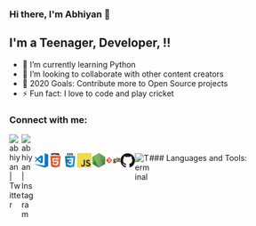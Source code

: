 ### Hi there, I'm Abhiyan  👋

## I'm a Teenager, Developer, !!
- 🌱 I’m currently learning Python
- 👯 I’m looking to collaborate with other content creators
- 🥅 2020 Goals: Contribute more to Open Source projects
- ⚡ Fun fact: I love to code and play cricket

### Connect with me:

<img align="left" alt="abhiyan | Twitter" width="22px" src="https://cdn.jsdelivr.net/npm/simple-icons@v3/icons/twitter.svg" />
<img align="left" alt="abhiyan | Instagram" width="22px" src="https://cdn.jsdelivr.net/npm/simple-icons@v3/icons/instagram.svg" />
<br>
<br>
### Languages and Tools:
<img align="left" alt="Visual Studio Code" width="26px" src="https://raw.githubusercontent.com/github/explore/80688e429a7d4ef2fca1e82350fe8e3517d3494d/topics/visual-studio-code/visual-studio-code.png" /> 
<img align="left" alt="HTML5" width="26px" src="https://raw.githubusercontent.com/github/explore/80688e429a7d4ef2fca1e82350fe8e3517d3494d/topics/html/html.png" /> 
<img align="left" alt="CSS3" width="26px" src="https://raw.githubusercontent.com/github/explore/80688e429a7d4ef2fca1e82350fe8e3517d3494d/topics/css/css.png" /> 
<img align="left" alt="JavaScript" width="26px" src="https://raw.githubusercontent.com/github/explore/80688e429a7d4ef2fca1e82350fe8e3517d3494d/topics/javascript/javascript.png" /> 
<img align="left" alt="Node.js" width="26px" src="https://raw.githubusercontent.com/github/explore/80688e429a7d4ef2fca1e82350fe8e3517d3494d/topics/nodejs/nodejs.png" /> 
<img align="left" alt="Git" width="26px" src="https://raw.githubusercontent.com/github/explore/80688e429a7d4ef2fca1e82350fe8e3517d3494d/topics/git/git.png" /> 
<img align="left" alt="GitHub" width="26px" src="https://raw.githubusercontent.com/github/explore/78df643247d429f6cc873026c0622819ad797942/topics/github/github.png" /> 
<img align="left" alt="Terminal" width="26px" src="http://www.pngmart.com/files/7/Python-PNG-File.png" /> 
<br />
<br />
